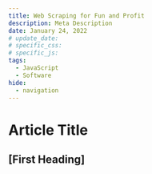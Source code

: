 ```yaml
---
title: Web Scraping for Fun and Profit
description: Meta Description
date: January 24, 2022
# update_date:
# specific_css:
# specific_js:
tags:
  - JavaScript
  - Software
hide:
  - navigation
---
```


# Article Title

## [First Heading]

[^1]:
